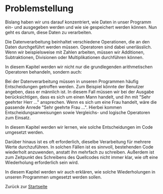 # Problemstellung

Bislang haben wir uns darauf konzentriert, wie Daten in unser Programm ein- und ausgegeben werden und wie sie gespeichert werden können. Nun geht es darum, diese Daten zu verarbeiten.

Die Datenverarbeitung beinhaltet verschiedene Operationen, die an den Daten durchgeführt werden müssen. Operatoren sind dabei unerlässlich. Wenn wir beispielsweise mit Zahlen arbeiten, müssen wir Additionen, Subtraktionen, Divisionen oder Multiplikationen durchführen können.

In diesem Kapitel werden wir nicht nur die grundlegenden arithmetischen Operatoren behandeln, sondern auch:

Bei der Datenverarbeitung müssen in unseren Programmen häufig Entscheidungen getroffen werden. Zum Beispiel könnte der Benutzer angeben, dass er männlich ist. In diesem Fall müssen wir bei der Ausgabe berücksichtigen, dass es sich um einen Mann handelt, und ihn mit "Sehr geehrter Herr ..." ansprechen. Wenn es sich um eine Frau handelt, wäre die passende Anrede "Sehr geehrte Frau ...". Hierbei kommen Entscheidungsanweisungen sowie Vergleichs- und logische Operatoren zum Einsatz.

In diesem Kapitel werden wir lernen, wie solche Entscheidungen im Code umgesetzt werden.

Darüber hinaus ist es oft erforderlich, dieselbe Verarbeitung für mehrere Werte durchzuführen. In solchen Fällen ist es sinnvoll, bestehenden Code wiederholt anzuwenden, anstatt ihn mehrfach zu schreiben. Außerdem ist zum Zeitpunkt des Schreibens des Quellcodes nicht immer klar, wie oft eine Wiederholung erforderlich sein wird.

In diesem Kapitel werden wir auch erklären, wie solche Wiederholungen in unseren Programmen umgesetzt werden sollen.

Zurück zur [Startseite](README.md)